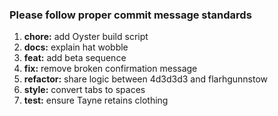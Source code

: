 ### Please follow proper commit message standards 
1. **chore:** add Oyster build script
2. **docs:** explain hat wobble
3. **feat:** add beta sequence
4. **fix:** remove broken confirmation message
5. **refactor:** share logic between 4d3d3d3 and flarhgunnstow
6. **style:** convert tabs to spaces
7. **test:** ensure Tayne retains clothing
